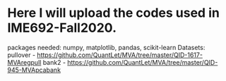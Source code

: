 # Here I will upload the codes used in IME692-Fall2020.
packages needed: numpy, matplotlib, pandas, scikit-learn
Datasets:
  pullover - https://github.com/QuantLet/MVA/tree/master/QID-1617-MVAregpull
  bank2 - https://github.com/QuantLet/MVA/tree/master/QID-945-MVApcabank
